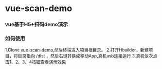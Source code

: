 # vue-scan-demo

### vue基于H5+扫码demo演示

### 如何使用

1.Clone [vue-scan-demo](https://github.com/wkl007/vue-scan-demo.git),然后终端进入项目根目录。
2.打开Hbuilder，新建项目，将目录指向 /dist ，然后右键转换成移动App,真机usb连接运行
3.真机依次点击1、2、3、4按钮查看演示效果
